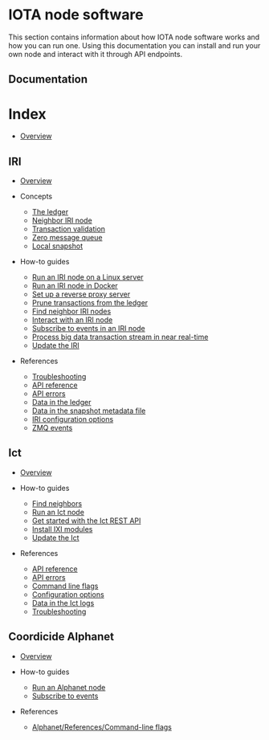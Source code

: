 # IOTA node software

This section contains information about how IOTA node software works and how you can run one. Using this documentation you can install and run your own node and interact with it through API endpoints.

## Documentation

# Index

- [Overview](/introduction/overview.md)

## IRI

- [Overview](/iri/introduction/overview.md)

- Concepts

    - [The ledger](/iri/concepts/the-ledger.md)
    - [Neighbor IRI node](/iri/concepts/neighbor-iri-node.md)
    - [Transaction validation](/iri/concepts/transaction-validation.md)
    - [Zero message queue](/iri/concepts/zero-message-queue.md)
    - [Local snapshot](/iri/concepts/local-snapshot.md)

- How-to guides

    - [Run an IRI node on a Linux server](/iri/how-to-guides/run-an-iri-node-on-linux.md)
    - [Run an IRI node in Docker](/iri/how-to-guides/run-an-iri-node-in-docker.md)
    - [Set up a reverse proxy server](/iri/how-to-guides/set-up-a-reverse-proxy.md)
    - [Prune transactions from the ledger](/iri/how-to-guides/prune-transactions-from-the-ledger.md)
    - [Find neighbor IRI nodes](/iri/how-to-guides/find-neighbor-iri-nodes.md)
    - [Interact with an IRI node](/iri/how-to-guides/interact-with-an-iri-node.md)
    - [Subscribe to events in an IRI node](/iri/how-to-guides/subscribe-to-events-in-an-iri-node.md)
    - [Process big data transaction stream in near real-time](/iri/how-to-guides/flink-tangle-stream-processing.md)
    - [Update the IRI](/iri/how-to-guides/update-the-iri.md)

- References

    - [Troubleshooting](/iri/references/troubleshooting.md)
    - [API reference](/iri/references/api-reference.md)
    - [API errors](/iri/references/api-errors.md)
    - [Data in the ledger](/iri/references/data-in-the-ledger.md)
    - [Data in the snapshot metadata file](/iri/references/data-in-the-snapshot-metadata-file.md)
    - [IRI configuration options](/iri/references/iri-configuration-options.md)
    - [ZMQ events](/iri/references/zmq-events.md)

## Ict

- [Overview](/ict/introduction/overview.md)

- How-to guides

    - [Find neighbors](/ict/how-to-guides/find-neighbors.md)
    - [Run an Ict node](/ict/how-to-guides/run-an-ict-node.md)
    - [Get started with the Ict REST API](/ict/how-to-guides/getting-started-api.md)
    - [Install IXI modules](/ict/how-to-guides/install-ixi-modules.md)
    - [Update the Ict](/ict//how-to-guides/update-ict.md)

- References

    - [API reference](/ict/references/api-reference.md)
    - [API errors](/ict/references/api-errors.md)
    - [Command line flags](/ict/references/command-line-flags.md)
    - [Configuration options](/ict/references/configuration-options.md)
    - [Data in the Ict logs](/ict/references/log-data.md)
    - [Troubleshooting](/ict/references/troubleshooting.md)

## Coordicide Alphanet

- [Overview](/alphanet/introduction/overview.md)

- How-to guides

    - [Run an Alphanet node](/alphanet/how-to-guides/run-the-node.md)
    - [Subscribe to events](/alphanet/how-to-guides/subscribe-to-events.md)

- References

    - [Alphanet/References/Command-line flags](/alphanet/references/command-line-flags.md)

